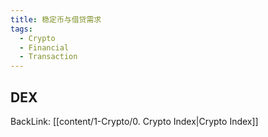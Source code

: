 ```yaml
---
title: 稳定币与借贷需求
tags:
  - Crypto
  - Financial
  - Transaction
---
```

## DEX





 BackLink: [[content/1-Crypto/0. Crypto Index|Crypto Index]]